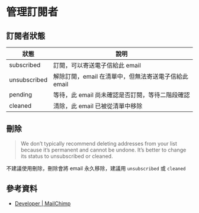 # 管理訂閱者


## 訂閱者狀態


| 狀態 | 說明  |
|---|---|
| subscribed | 訂閱，可以寄送電子信給此 email  |
| unsubscribed | 解除訂閱，email 在清單中，但無法寄送電子信給此 email  |
| pending | 等待，此 email 尚未確認是否訂閱，等待二階段確認  |
| cleaned | 清除，此 email 已被從清單中移除  |

## 刪除

> We don’t typically recommend deleting addresses from your list because it’s permanent and cannot be undone. It’s better to change its status to unsubscribed or cleaned.

不建議使用刪除，刪除會將 email 永久移除，建議用 `unsubscribed` 或 `cleaned`

## 參考資料
* [Developer | MailChimp](https://developer.mailchimp.com/documentation/mailchimp/guides/manage-subscribers-with-the-mailchimp-api/)
